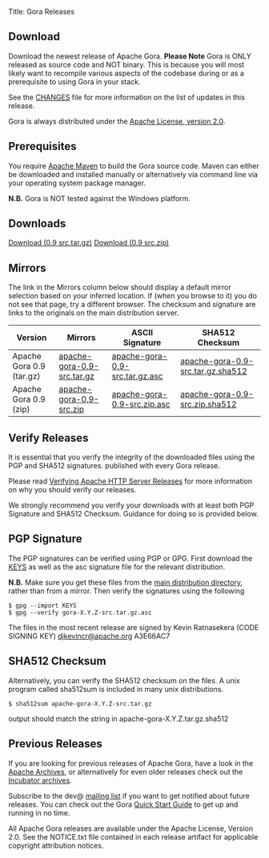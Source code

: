Title: Gora Releases

## Download

Download the newest release of Apache Gora. **Please Note** Gora is ONLY released as source code and NOT binary. This is because you will most likely want to recompile various aspects of the codebase during or as a prerequisite to using Gora in your stack.

See the [CHANGES](https://github.com/apache/gora/blob/apache-gora-0.9/CHANGES.md#apache-gora-09-release---120819-ddmmyyyy) file for more information on the list of updates in this release.

Gora is always distributed under the [Apache License, version 2.0](http://www.apache.org/licenses/LICENSE-2.0.html).

## Prerequisites

You require [Apache Maven](http://maven.apache.org) to build the Gora source code. Maven can either be downloaded and installed manually or alternatively via command line via your operating system package manager.

**N.B.** Gora is NOT tested against the Windows platform.

## Downloads

<a href="http://www.apache.org/dyn/closer.lua/gora/0.9/apache-gora-0.9-src.tar.gz" class="btn btn-primary btn-large">Download (0.9 src.tar.gz)</a>
<a href="http://www.apache.org/dyn/closer.lua/gora/0.9/apache-gora-0.9-src.zip" class="btn btn-primary btn-large">Download (0.9 src.zip)</a>

## Mirrors

The link in the Mirrors column below should display a default mirror selection based on your inferred location. If (when you browse to it) you do not see that page, try a different browser. The checksum and signature are links to the originals on the main distribution server.

<div class="table-responsive">
  <table class="table table-striped">
    <thead>
      <tr>
        <th scope="col">Version</th>
        <th scope="col">Mirrors</th>
        <!-- <th scope="col">MD5 Checksum</th> -->
        <th scope="col">ASCII Signature</th>
        <th scope="col">SHA512 Checksum</th>
      </tr>
    </thead>
    <tbody>
      <tr>
        <td>Apache Gora 0.9 (tar.gz)</td>
        <td><a href="http://www.apache.org/dyn/closer.cgi/gora/0.9/apache-gora-0.9-src.tar.gz">apache-gora-0.9-src.tar.gz</a></td>
        <!-- <td><a href="http://www.apache.org/dist/gora/0.9/apache-gora-0.9-src.tar.gz.md5">apache-gora-0.9-src.tar.gz.md5</a></td> -->
        <td><a href="http://www.apache.org/dist/gora/0.9/apache-gora-0.9-src.tar.gz.asc">apache-gora-0.9-src.tar.gz.asc</a></td>
        <td><a href="http://www.apache.org/dist/gora/0.9/apache-gora-0.9-src.tar.gz.sha512">apache-gora-0.9-src.tar.gz.sha512</a></td>
      </tr>
      <tr>
        <td>Apache Gora 0.9 (zip)</td>
        <td><a href="http://www.apache.org/dyn/closer.cgi/gora/0.9/apache-gora-0.9-src.zip">apache-gora-0.9-src.zip</a></td>
        <!-- <td><a href="http://www.apache.org/dist/gora/0.9/apache-gora-0.9-src.zip.md5">apache-gora-0.9-src.zip.md5</a></td> -->
        <td><a href="http://www.apache.org/dist/gora/0.9/apache-gora-0.9-src.zip.asc">apache-gora-0.9-src.zip.asc</a></td>
        <td><a href="http://www.apache.org/dist/gora/0.9/apache-gora-0.9-src.zip.sha512">apache-gora-0.9-src.zip.sha512</a></td>
      </tr>
    </tbody>
  </table>
</div>

## Verify Releases

It is essential that you verify the integrity of the downloaded files using the PGP and SHA512 signatures. published with every Gora release.

Please read [Verifying Apache HTTP Server Releases](http://httpd.apache.org/dev/verification.html) for more information on why you should verify our releases.

We strongly recommend you verify your downloads with at least both PGP Signature and SHA512 Checksum. Guidance for doing so is provided below.

## PGP Signature

The PGP signatures can be verified using PGP or GPG. First download the [KEYS](http://www.apache.org/dist/gora/KEYS) as well as the asc signature file for the relevant distribution.

**N.B.** Make sure you get these files from the [main distribution directory](http://www.apache.org/dist/gora/), rather than from a mirror. Then verify the signatures using the following

    $ gpg --import KEYS
    $ gpg --verify gora-X.Y.Z-src.tar.gz.asc

The files in the most recent release are signed by Kevin Ratnasekera (CODE SIGNING KEY) <djkevincr@apache.org> A3E66AC7

## SHA512 Checksum

Alternatively, you can verify the SHA512 checksum on the files. A unix program called sha512sum is included in many unix distributions.

    $ sha512sum apache-gora-X.Y.Z-src.tar.gz

output should match the string in apache-gora-X.Y.Z.tar.gz.sha512

## Previous Releases

If you are looking for previous releases of Apache Gora, have a look in the [Apache Archives](http://archive.apache.org/dist/gora/), or alternatively for even older releases check out the [Incubator archives](http://archive.apache.org/dist/incubator/gora/).

Subscribe to the dev@ [mailing list](./mailing_lists.html) if you want to get notified about future releases. You can check out the Gora [Quick Start Guide](./current/quickstart.html) to get up and running in no time.

All Apache Gora releases are available under the Apache License, Version 2.0. See the NOTICE.txt file contained in each release artifact for applicable copyright attribution notices.
